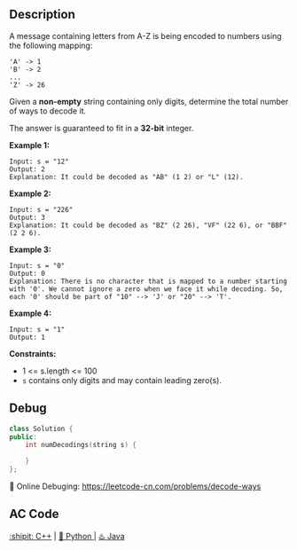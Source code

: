 ## Description
A message containing letters from A-Z is being encoded to numbers using the following mapping:
```
'A' -> 1
'B' -> 2
...
'Z' -> 26
```
Given a <strong>non-empty</strong> string containing only digits, determine the total number of ways to decode it.

The answer is guaranteed to fit in a <strong>32-bit</strong> integer.

<strong>Example 1:</strong>
```
Input: s = "12"
Output: 2
Explanation: It could be decoded as "AB" (1 2) or "L" (12).
```
<strong>Example 2:</strong>
```
Input: s = "226"
Output: 3
Explanation: It could be decoded as "BZ" (2 26), "VF" (22 6), or "BBF" (2 2 6).
```
<strong>Example 3:</strong>

```
Input: s = "0"
Output: 0
Explanation: There is no character that is mapped to a number starting with '0'. We cannot ignore a zero when we face it while decoding. So, each '0' should be part of "10" --> 'J' or "20" --> 'T'.
```
<strong>Example 4:</strong>

```
Input: s = "1"
Output: 1
```

<strong>Constraints:</strong>

- 1 <= s.length <= 100
- ``s`` contains only digits and may contain leading zero(s).


## Debug
```cpp
class Solution {
public:
    int numDecodings(string s) {

    }
};
```

🐛 Online Debuging: https://leetcode-cn.com/problems/decode-ways

## AC Code
<div>
  <a href="https://github.com/Charmve/LeetCode4FLAG/tree/main/91.%20Decode%20Ways/91_decode-ways.cpp">:shipit: C++</a> | 
  <a href="https://github.com/Charmve/LeetCode4FLAG/tree/main/91.%20Decode%20Ways/91_decode-ways.py">🐍 Python </a> | 
  <a href="https://github.com/Charmve/LeetCode4FLAG/tree/main/91.%20Decode%20Ways/91_decode-ways.java">♨️ Java </a>
</div>
